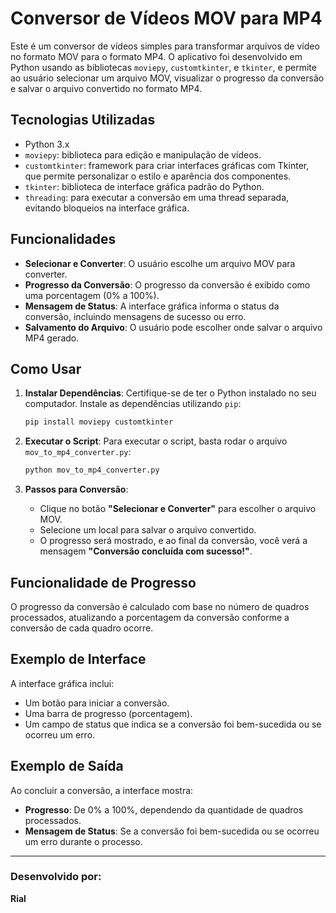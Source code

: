 # Conversor de Vídeos MOV para MP4

Este é um conversor de vídeos simples para transformar arquivos de vídeo no formato MOV para o formato MP4. O aplicativo foi desenvolvido em Python usando as bibliotecas `moviepy`, `customtkinter`, e `tkinter`, e permite ao usuário selecionar um arquivo MOV, visualizar o progresso da conversão e salvar o arquivo convertido no formato MP4.

## Tecnologias Utilizadas

- Python 3.x
- `moviepy`: biblioteca para edição e manipulação de vídeos.
- `customtkinter`: framework para criar interfaces gráficas com Tkinter, que permite personalizar o estilo e aparência dos componentes.
- `tkinter`: biblioteca de interface gráfica padrão do Python.
- `threading`: para executar a conversão em uma thread separada, evitando bloqueios na interface gráfica.

## Funcionalidades

- **Selecionar e Converter**: O usuário escolhe um arquivo MOV para converter.
- **Progresso da Conversão**: O progresso da conversão é exibido como uma porcentagem (0% a 100%).
- **Mensagem de Status**: A interface gráfica informa o status da conversão, incluindo mensagens de sucesso ou erro.
- **Salvamento do Arquivo**: O usuário pode escolher onde salvar o arquivo MP4 gerado.

## Como Usar

1. **Instalar Dependências**:
   Certifique-se de ter o Python instalado no seu computador. Instale as dependências utilizando `pip`:

   ```bash
   pip install moviepy customtkinter
   ```

2. **Executar o Script**:
   Para executar o script, basta rodar o arquivo `mov_to_mp4_converter.py`:

   ```bash
   python mov_to_mp4_converter.py
   ```

3. **Passos para Conversão**:
   - Clique no botão **"Selecionar e Converter"** para escolher o arquivo MOV.
   - Selecione um local para salvar o arquivo convertido.
   - O progresso será mostrado, e ao final da conversão, você verá a mensagem **"Conversão concluída com sucesso!"**.

## Funcionalidade de Progresso

O progresso da conversão é calculado com base no número de quadros processados, atualizando a porcentagem da conversão conforme a conversão de cada quadro ocorre.

## Exemplo de Interface

A interface gráfica inclui:

- Um botão para iniciar a conversão.
- Uma barra de progresso (porcentagem).
- Um campo de status que indica se a conversão foi bem-sucedida ou se ocorreu um erro.

## Exemplo de Saída

Ao concluir a conversão, a interface mostra:

- **Progresso**: De 0% a 100%, dependendo da quantidade de quadros processados.
- **Mensagem de Status**: Se a conversão foi bem-sucedida ou se ocorreu um erro durante o processo.

---

### Desenvolvido por:
**Rial**
```


